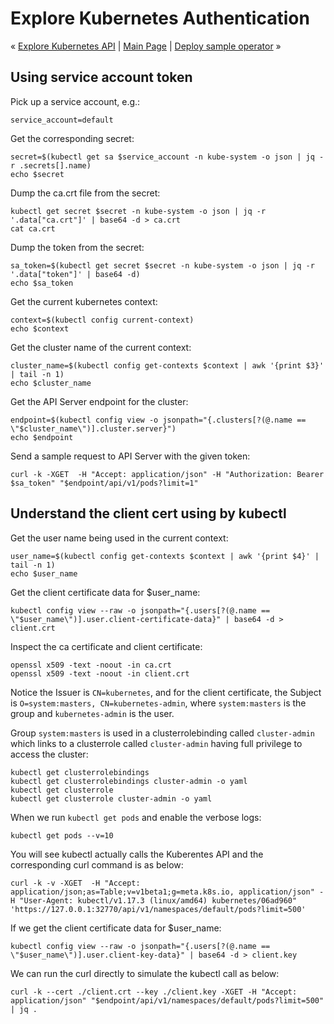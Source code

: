 # Explore Kubernetes Authentication

« [Explore Kubernetes API](explorer-k8s-api.md) | [Main Page](../) | [Deploy sample operator](docs/deploy-sample-operator.md) »

## Using service account token 

Pick up a service account, e.g.:
```
service_account=default
```

Get the corresponding secret:
```
secret=$(kubectl get sa $service_account -n kube-system -o json | jq -r .secrets[].name)
echo $secret
```

Dump the ca.crt file from the secret:
```
kubectl get secret $secret -n kube-system -o json | jq -r '.data["ca.crt"]' | base64 -d > ca.crt
cat ca.crt
```

Dump the token from the secret:
```
sa_token=$(kubectl get secret $secret -n kube-system -o json | jq -r '.data["token"]' | base64 -d)
echo $sa_token
```

Get the current kubernetes context:
```
context=$(kubectl config current-context)
echo $context
```

Get the cluster name of the current context:
```
cluster_name=$(kubectl config get-contexts $context | awk '{print $3}' | tail -n 1)
echo $cluster_name
```

Get the API Server endpoint for the cluster:
```
endpoint=$(kubectl config view -o jsonpath="{.clusters[?(@.name == \"$cluster_name\")].cluster.server}")
echo $endpoint
```

Send a sample request to API Server with the given token:
```
curl -k -XGET  -H "Accept: application/json" -H "Authorization: Bearer $sa_token" "$endpoint/api/v1/pods?limit=1"
```

## Understand the client cert using by kubectl

Get the user name being used in the current context:
```
user_name=$(kubectl config get-contexts $context | awk '{print $4}' | tail -n 1)
echo $user_name
```

Get the client certificate data for $user_name:
```
kubectl config view --raw -o jsonpath="{.users[?(@.name == \"$user_name\")].user.client-certificate-data}" | base64 -d > client.crt
```

Inspect the ca certificate and client certificate:
```
openssl x509 -text -noout -in ca.crt
openssl x509 -text -noout -in client.crt
```

Notice the Issuer is `CN=kubernetes`, and for the client certificate, the Subject is `O=system:masters, CN=kubernetes-admin`, where `system:masters` is the group and `kubernetes-admin` is the user.

Group `system:masters` is used in a clusterrolebinding called `cluster-admin` which links to a clusterrole called `cluster-admin` having full privilege to access the cluster:
```
kubectl get clusterrolebindings
kubectl get clusterrolebindings cluster-admin -o yaml
kubectl get clusterrole
kubectl get clusterrole cluster-admin -o yaml
```

When we run `kubectl get pods` and enable the verbose logs:
```
kubectl get pods --v=10
```

You will see kubectl actually calls the Kuberentes API and the corresponding curl command is as below:
```
curl -k -v -XGET  -H "Accept: application/json;as=Table;v=v1beta1;g=meta.k8s.io, application/json" -H "User-Agent: kubectl/v1.17.3 (linux/amd64) kubernetes/06ad960" 'https://127.0.0.1:32770/api/v1/namespaces/default/pods?limit=500'
```

If we get the client certificate data for $user_name:
```
kubectl config view --raw -o jsonpath="{.users[?(@.name == \"$user_name\")].user.client-key-data}" | base64 -d > client.key
```

We can run the curl directly to simulate the kubectl call as below:
```
curl -k --cert ./client.crt --key ./client.key -XGET -H "Accept: application/json" "$endpoint/api/v1/namespaces/default/pods?limit=500" | jq .
```
